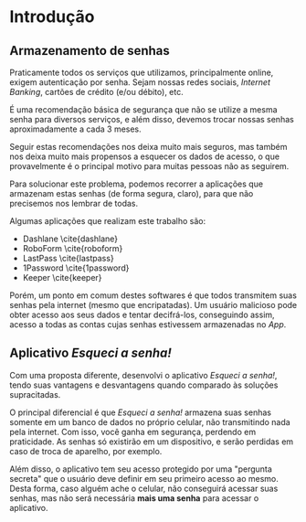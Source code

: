 # Introdução

## Armazenamento de senhas

Praticamente todos os serviços que utilizamos, principalmente online, exigem autenticação por senha. Sejam nossas redes sociais, _Internet Banking_, cartões de crédito (e/ou débito), etc.

É uma recomendação básica de segurança que não se utilize a mesma senha para diversos serviços, e além disso, devemos trocar nossas senhas aproximadamente a cada 3 meses.

Seguir estas recomendações nos deixa muito mais seguros, mas também nos deixa muito mais propensos a esquecer os dados de acesso, o que provavelmente é o principal motivo para muitas pessoas não as seguirem.

Para solucionar este problema, podemos recorrer a aplicações que armazenam estas senhas (de forma segura, claro), para que não precisemos nos lembrar de todas.

Algumas aplicações que realizam este trabalho são:

- Dashlane \cite{dashlane}
- RoboForm \cite{roboform}
- LastPass \cite{lastpass}
- 1Password \cite{1password}
- Keeper \cite{keeper}

Porém, um ponto em comum destes softwares é que todos transmitem suas senhas pela internet (mesmo que encripatadas). Um usuário malicioso pode obter acesso aos seus dados e tentar decifrá-los, conseguindo assim, acesso a todas as contas cujas senhas estivessem armazenadas no _App_.

## Aplicativo _Esqueci a senha!_

Com uma proposta diferente, desenvolvi o aplicativo _Esqueci a senha!_, tendo suas vantagens e desvantagens quando comparado às soluções supracitadas.

O principal diferencial é que _Esqueci a senha!_ armazena suas senhas somente em um banco de dados no próprio celular, não transmitindo nada pela internet. Com isso, você ganha em segurança, perdendo em praticidade. As senhas só existirão em um dispositivo, e serão perdidas em caso de troca de aparelho, por exemplo.

Além disso, o aplicativo tem seu acesso protegido por uma "pergunta secreta" que o usuário deve definir em seu primeiro acesso ao mesmo. Desta forma, caso alguém ache o celular, não conseguirá acessar suas senhas, mas não será necessária **mais uma senha** para acessar o aplicativo.

